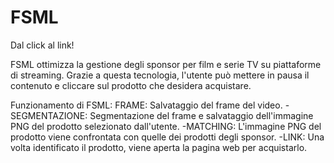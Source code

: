 # FSML
Dal click al link!

FSML ottimizza la gestione degli sponsor per film e serie TV su piattaforme di streaming. Grazie a questa tecnologia, l'utente può mettere in pausa il contenuto e cliccare sul prodotto che desidera acquistare.

Funzionamento di FSML:
FRAME: Salvataggio del frame del video.
-SEGMENTAZIONE: Segmentazione del frame e salvataggio dell'immagine PNG del prodotto selezionato dall'utente.
-MATCHING: L'immagine PNG del prodotto viene confrontata con quelle dei prodotti degli sponsor.
-LINK: Una volta identificato il prodotto, viene aperta la pagina web per acquistarlo.
